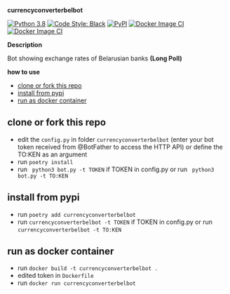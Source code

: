 **currencyconverterbelbot**

[![Python 3.8](https://img.shields.io/badge/python-3.8-blue.svg)](https://www.python.org/downloads/release/python-3810/) [![Code Style: Black](https://img.shields.io/badge/code%20style-black-000000.svg)](https://github.com/psf/black) [![PyPI](https://img.shields.io/pypi/v/currencyconverterbelbot)](https://pypi.org/project/currencyconverterbelbot/) [![Docker Image CI](https://github.com/rt1e/currencyconverterbelbot/actions/workflows/docker-image.yml/badge.svg)](https://github.com/rt1e/currencyconverterbelbot/actions/workflows/docker-image.yml) [![Docker Image CI](https://github.com/rt1e/currencyconverterbelbot/actions/workflows/docker-image.yml/badge.svg)](https://github.com/rt1e/currencyconverterbelbot/actions/workflows/docker-image.yml)

**Description**

Bot showing exchange rates of Belarusian banks **(Long Poll)**

**how to use**

- [clone or fork this repo](#clone-or-fork-this-repo)
- [install from pypi](#install-from-pypi)
- [run as docker container](#run-as-docker-container)

## clone or fork this repo

- edit the ```config.py``` in folder ```currencyconverterbelbot``` (enter your bot token received from @BotFather to access the HTTP API) or define the TO:KEN as an argument
- run ```poetry install```
- run ``` python3 bot.py -t TOKEN``` if TOKEN in config.py or run ``` python3 bot.py -t TO:KEN```

## install from pypi

- run ```poetry add currencyconverterbelbot```
- run ```currencyconverterbelbot -t TOKEN``` if TOKEN in config.py or run ```currencyconverterbelbot -t TO:KEN```

## run as docker container

- run ```docker build -t currencyconverterbelbot .```
- edited token in ```Dockerfile```
- run ```docker run currencyconverterbelbot```
